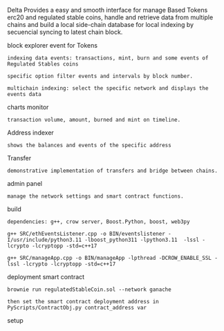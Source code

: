 Delta Provides a easy and smooth interface for manage Based Tokens erc20 and regulated stable coins, 
handle and retrieve data from multiple chains and build a local side-chain database for local indexing
by secuencial syncing to latest chain block.

 
block explorer event for Tokens

    indexing data events: transactions, mint, burn and some events of Regulated Stables coins 

    specific option filter events and intervals by block number.

    multichain indexing: select the specific network and displays the events data

charts  monitor

    transaction volume, amount, burned and mint on timeline.

Address indexer

    shows the balances and events of the specific address

Transfer

    demonstrative implementation of transfers and bridge between chains.

admin panel

    manage the network settings and smart contract functions.




build 

    dependencies: g++, crow server, Boost.Python, boost, web3py

    g++ SRC/ethEventsListener.cpp -o BIN/eventslistener -I/usr/include/python3.11 -lboost_python311 -lpython3.11  -lssl -lcrypto -lcryptopp -std=c++17

    g++ SRC/manageApp.cpp -o BIN/manageApp -lpthread -DCROW_ENABLE_SSL -lssl -lcrypto -lcryptopp -std=c++17

deployment smart contract

    brownie run regulatedStableCoin.sol --network ganache

    then set the smart contract deployment address in PyScripts/ContractObj.py contract_address var


setup

